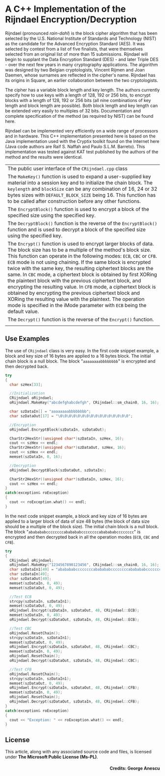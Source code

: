 # A C++ Implementation of the Rijndael Encryption/Decryption

Rijndael (pronounced *rain-dahl*) is the block cipher algorithm that has been selected by the U.S. National Institute of Standards and Technology (NIST) as the candidate for the Advanced Encryption Standard (AES). It was selected by contest from a list of five finalists, that were themselves selected from an original list of more than 15 submissions. Rijndael will begin to supplant the Data Encryption Standard (DES) - and later Triple DES - over the next few years in many cryptography applications. The algorithm was designed by two Belgian cryptologists, Vincent Rijmen and Joan Daemen, whose surnames are reflected in the cipher's name. Rijndael has its origins in Square, an earlier collaboration between the two cryptologists.

The cipher has a variable block length and key length. The authors currently specify how to use keys with a length of 128, 192 or 256 bits, to encrypt blocks with a length of 128, 192 or 256 bits (all nine combinations of key length and block length are possible). Both block length and key length can be extended very easily to multiples of 32 bits. Documentation and complete specification of the method (as required by NIST) can be found here.

Rijndael can be implemented very efficiently on a wide range of processors and in hardware. This C++ implementation presented here is based on the Java implementation used with the Cryptix toolkit found on the Internet here (Java code authors are Raif S. Naffah and Paulo S.L.M. Barreto). This implementation was tested against KAT test published by the authors of the method and the results were identical.

||
|---|
|The public user interface of the `CRijndael.cpp` class|
|The `MakeKey()` function is used to expand a user-supplied key material into a session key and to initialize the chain block. The `keylength` and `blockSize` can be any combination of 16, 24 or 32 bytes sizes with `DEFAULT_BLOCK_SIZE` being 16. This function has to be called after construction before any other functions.|
|The `EncryptBlock()` function is used to encrypt a block of the specified size using the specified key.|
|The `DecryptBlock()` function is the reverse of the `EncryptBlock()` function and is used to decrypt a block of the specified size using the specified key.|
|The `Encrypt()` function is used to encrypt larger blocks of data. The block size has to be a multiple of the method's block size. This function can operate in the following modes: `ECB`, `CBC` or `CFB`. `ECB` mode is not using chaining. If the same block is encrypted twice with the same key, the resulting ciphertext blocks are the same. In `CBC` mode, a ciphertext block is obtained by first XORing the plaintext block with the previous ciphertext block, and encrypting the resulting value. In `CFB` mode, a ciphertext block is obtained by encrypting the previous ciphertext block and XORing the resulting value with the plaintext. The operation mode is specified in the iMode parameter with `ECB` being the default value.|
|The `Decrypt()` function is the reverse of the `Encrypt()` function.|
||

## Use Examples
The use of `CRijndael` class is very easy. In the first code snippet example, a block and key size of 16 bytes are applied to a 16 bytes block. The initial chain block is a null block. The block "`aaaaaaaabbbbbbbb`" is encrypted and then decrypted back.

```cpp
try
{
  char szHex[33];

  //Initialization
  CRijndael oRijndael;
  oRijndael.MakeKey("abcdefghabcdefgh", CRijndael::sm_chain0, 16, 16);

  char szDataIn[] = "aaaaaaaabbbbbbbb";
  char szDataOut[17] = "\0\0\0\0\0\0\0\0\0\0\0\0\0\0\0\0";

  //Encryption
  oRijndael.EncryptBlock(szDataIn, szDataOut);

  CharStr2HexStr((unsigned char*)szDataIn, szHex, 16);
  cout << szHex << endl;
  CharStr2HexStr((unsigned char*)szDataOut, szHex, 16);
  cout << szHex << endl;
  memset(szDataIn, 0, 16);

  //Decryption
  oRijndael.DecryptBlock(szDataOut, szDataIn);

  CharStr2HexStr((unsigned char*)szDataIn, szHex, 16);
  cout << szHex << endl;
}
catch(exception& roException)
{
  cout << roException.what() << endl;
}
```

In the next code snippet example, a block and key size of 16 bytes are applied to a larger block of data of size 48 bytes (the block of data size should be a multiple of the block size). The initial chain block is a null block. The block "`ababababccccccccababababccccccccababababcccccccc`" is encrypted and then decrypted back in all the operation modes (`ECB`, `CBC` and `CFB`).

```cpp
try
{
  CRijndael oRijndael;
  oRijndael.MakeKey("1234567890123456", CRijndael::sm_chain0, 16, 16);
  char szDataIn1[49] = "ababababccccccccababababccccccccababababcccccccc";
  char szDataIn[49];
  char szDataOut[49];
  memset(szDataIn, 0, 49);
  memset(szDataOut, 0, 49);

  //Test ECB
  strcpy(szDataIn, szDataIn1);
  memset(szDataOut, 0, 49);
  oRijndael.Encrypt(szDataIn, szDataOut, 48, CRijndael::ECB);
  memset(szDataIn, 0, 49);
  oRijndael.Decrypt(szDataOut, szDataIn, 48, CRijndael::ECB);

  //Test CBC
  oRijndael.ResetChain();
  strcpy(szDataIn, szDataIn1);
  memset(szDataOut, 0, 49);
  oRijndael.Encrypt(szDataIn, szDataOut, 48, CRijndael::CBC);
  memset(szDataIn, 0, 49);
  oRijndael.ResetChain();
  oRijndael.Decrypt(szDataOut, szDataIn, 48, CRijndael::CBC);

  //Test CFB
  oRijndael.ResetChain();
  strcpy(szDataIn, szDataIn1);
  memset(szDataOut, 0, 49);
  oRijndael.Encrypt(szDataIn, szDataOut, 48, CRijndael::CFB);
  memset(szDataIn, 0, 49);
  oRijndael.ResetChain();
  oRijndael.Decrypt(szDataOut, szDataIn, 48, CRijndael::CFB);
}
catch(exception& roException)
{
  cout << "Exception: " << roException.what() << endl;
}
```

## License
This article, along with any associated source code and files, is licensed under **The Microsoft Public License (Ms-PL)**.
#### <div style="text-align: right"> Credits: George Anescu </div>